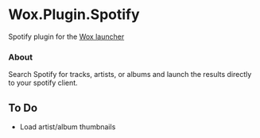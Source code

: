 Wox.Plugin.Spotify
==================

Spotify plugin for the [Wox launcher](https://github.com/qianlifeng/Wox)

### About

Search Spotify for tracks, artists, or albums and launch the results directly to your spotify client.

## To Do

- Load artist/album thumbnails